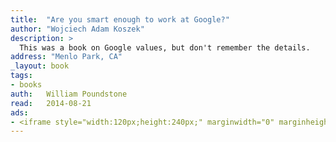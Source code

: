 ```yaml
---
title:	"Are you smart enough to work at Google?"
author: "Wojciech Adam Koszek"
description: >
  This was a book on Google values, but don't remember the details.
address: "Menlo Park, CA"
_layout: book
tags:
- books
auth:	William Poundstone
read:	2014-08-21
ads:
- <iframe style="width:120px;height:240px;" marginwidth="0" marginheight="0" scrolling="no" frameborder="0" src="//ws-na.amazon-adsystem.com/widgets/q?ServiceVersion=20070822&OneJS=1&Operation=GetAdHtml&MarketPlace=US&source=ss&ref=ss_til&ad_type=product_link&tracking_id=wkoszek08-20&marketplace=amazon&region=US&placement=B004QZ9QV4&asins=B004QZ9QV4&linkId=47JZY47HJ3EKR65T&show_border=false&link_opens_in_new_window=true&price_color=333333&title_color=C00000&bg_color=FFFFFF"></iframe>
---
```

